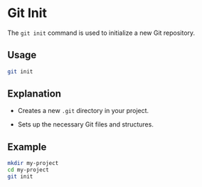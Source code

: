 # Git Init

The `git init` command is used to initialize a new Git repository.

## Usage
```bash
git init
```

## Explanation

- Creates a new `.git` directory in your project.

- Sets up the necessary Git files and structures.

## Example

```bash
mkdir my-project
cd my-project
git init
```